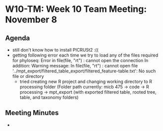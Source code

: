# W10-TM: Week 10 Team Meeting: November 8

## Agenda

* still don't know how to install PICRUSt2 :((
* getting following error each time we try to load any of the files required for phyloseq:
    Error in file(file, "rt") : cannot open the connection
    In addition: Warning message:
    In file(file, "rt") :
    cannot open file '../mpt_export/filtered_table_export/filtered_feature-table.txt': No such   file or directory
  * tried creating new R project and changing working directory to R processing folder (Folder path currently: micb 475 -> code -> R processing -> mpt_export (with exported filtered table, rooted tree, table, and taxonomy folders) 


## Meeting Minutes
* 